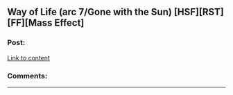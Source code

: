 ## Way of Life (arc 7/Gone with the Sun) [HSF][RST][FF][Mass Effect]

### Post:

[Link to content](https://www.fanfiction.net/s/11442967/1/)

### Comments:

---

